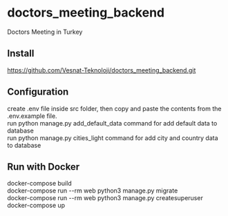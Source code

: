 # doctors_meeting_backend
Doctors Meeting in Turkey

## Install
https://github.com/Vesnat-Teknoloji/doctors_meeting_backend.git
## Configuration
create .env file inside src folder, then copy and paste the contents from the .env.example file. \
run python manage.py add_default_data command for add default data to database \
run python manage.py cities_light command for add city and country data to database
## Run with Docker
docker-compose build \
docker-compose run --rm web python3 manage.py migrate \
docker-compose run --rm web python3 manage.py createsuperuser \
docker-compose up

